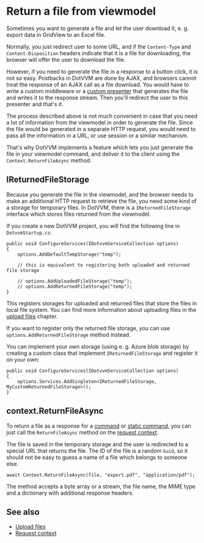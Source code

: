 # Return a file from viewmodel

Sometimes you want to generate a file and let the user download it, e. g. export data in GridView to an Excel file. 

Normally, you just redirect user to some URL, and if the `Content-Type` and `Content-Disposition` headers indicate that it is a file for downloading, the browser will offer the user to download the file.  

However, if you need to generate the file in a response to a button click, it is not so easy. Postbacks in DotVVM are done by AJAX, and browsers cannot treat 
the response of an AJAX call as a file download. You would have to write a custom middleware or a [custom presenter](~/pages/concepts/routing/custom-presenters)
that generates the file and writes it to the response stream. Then you'll redirect the user to this presenter and that's it.

The process described above is not much convenient in case that you need a lot of information from the viewmodel in order to generate the file. Since the file would be generated in a separate HTTP request, you would need to pass all the information in a URL, or use session or a similar mechanism. 

That's why DotVVM implements a feature which lets you just generate the file in your viewmodel command, and deliver it to the client using the `Context.ReturnFileAsync` method.

## IReturnedFileStorage

Because you generate the file in the viewmodel, and the browser needs to make an additional HTTP request to retrieve the file, you need some kind of a storage for temporary files. In DotVVM, there is a `IReturnedFileStorage` interface which stores files returned from the viewmodel.

If you create a new DotVVM project, you will find the following line in `DotvvmStartup.cs`:

```CSHARP
public void ConfigureServices(IDotvvmServiceCollection options)
{
    options.AddDefaultTempStorage("temp");
    
    // this is equivalent to registering both uploaded and returned file storage

    // options.AddUploadedFileStorage("temp");
    // options.AddReturnedFileStorage("temp");
}
``` 

This registers storages for uploaded and returned files that store the files in local file system. You can find more information about uploading files in the [upload files](upload-files) chapter.

If you want to register only the returned file storage, you can use `options.AddReturnedFileStorage` method instead.

You can implement your own storage (using e. g. Azure blob storage) by creating a custom class that implement `IReturnedFileStorage` and register it on your own:

```CSHARP
public void ConfigureServices(IDotvvmServiceCollection options)
{
    options.Services.AddSingleton<IReturnedFileStorage, MyCustomReturnedFileStorage>();
}
```

## context.ReturnFileAsync

To return a file as a response for a [command](~/pages/concepts/respond-to-user-actions/commands) or [static command](~/pages/concepts/respond-to-user-actions/static-commands), you can just call the `ReturnFileAsync` method on the [request context](~/pages/concepts/viewmodels/request-context). 

The file is saved in the temporary storage and the user is redirected to a special URL that returns the file. The ID of the file is a random `Guid`, so it should not be easy to guess a name of a file which belongs to someone else.

```CSHARP
await Context.ReturnFileAsync(file, "export.pdf", "application/pdf");
```

The method accepts a byte array or a stream, the file name, the MIME type and a dictionary with additional response headers.

## See also

* [Upload files](upload-files)
* [Request context](~/pages/concepts/viewmodels/request-context)